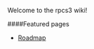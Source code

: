 Welcome to the rpcs3 wiki!

####Featured pages
* [Roadmap](https://github.com/DHrpcs3/rpcs3/wiki/Roadmap)